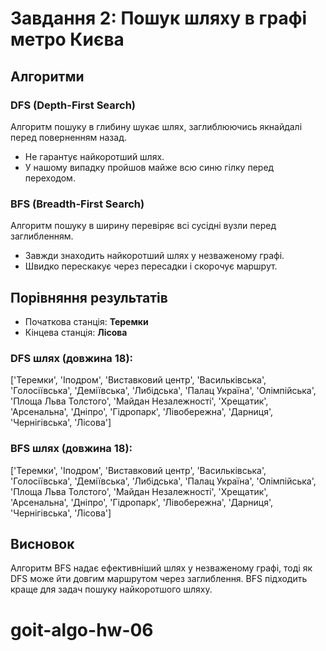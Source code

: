 # Завдання 2: Пошук шляху в графі метро Києва

## Алгоритми

### DFS (Depth-First Search)
Алгоритм пошуку в глибину шукає шлях, заглиблюючись якнайдалі перед поверненням назад.
- Не гарантує найкоротший шлях.
- У нашому випадку пройшов майже всю синю гілку перед переходом.

### BFS (Breadth-First Search)
Алгоритм пошуку в ширину перевіряє всі сусідні вузли перед заглибленням.
- Завжди знаходить найкоротший шлях у незваженому графі.
- Швидко перескакує через пересадки і скорочує маршрут.

## Порівняння результатів

- Початкова станція: **Теремки**
- Кінцева станція: **Лісова**

### DFS шлях (довжина 18):
['Теремки', 'Іподром', 'Виставковий центр', 'Васильківська', 'Голосіївська', 'Деміївська', 'Либідська', 'Палац Україна', 'Олімпійська', 'Площа Льва Толстого', 'Майдан Незалежності', 'Хрещатик', 'Арсенальна', 'Дніпро', 'Гідропарк', 'Лівобережна', 'Дарниця', 'Чернігівська', 'Лісова']

### BFS шлях (довжина 18):
['Теремки', 'Іподром', 'Виставковий центр', 'Васильківська', 'Голосіївська', 'Деміївська', 'Либідська', 'Палац Україна', 'Олімпійська', 'Площа Льва Толстого', 'Майдан Незалежності', 'Хрещатик', 'Арсенальна', 'Дніпро', 'Гідропарк', 'Лівобережна', 'Дарниця', 'Чернігівська', 'Лісова']

## Висновок
Алгоритм BFS надає ефективніший шлях у незваженому графі, тоді як DFS може йти довгим маршрутом через заглиблення. BFS підходить краще для задач пошуку найкоротшого шляху.
# goit-algo-hw-06
